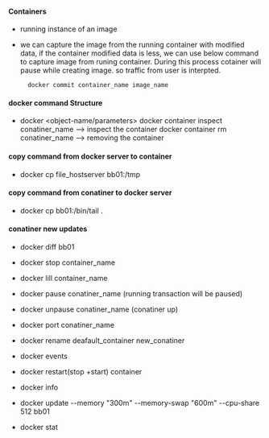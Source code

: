 #### Containers
- running instance of an image
- we can capture the image from  the running container with modified data, if the container modified data is less, we can use below command to capture image from runing container. During this process cotainer will pause while creating image. so traffic from user is interpted.

        docker commit container_name image_name 

 #### docker command Structure
- docker <object-type> <action> <object-name/parameters>
        docker container inspect conatiner_name --> inspect the container
        docker container rm conatiner_name --> removing the container 
#### copy command from docker server to container
- docker cp file_hostserver bb01:/tmp 

#### copy command from conatiner to docker server
- docker cp bb01:/bin/tail .

#### conatiner new updates
- docker diff bb01

- docker stop container_name 

- docker lill container_name

- docker pause conatiner_name (running transaction will be paused)

- docker unpause conatiner_name (conatiner up)
- docker port conatiner_name 

- docker rename deafault_container new_conatiner
- docker events
- docker restart(stop +start) container
- docker info 
- docker update --memory "300m" --memory-swap "600m" --cpu-share 512 bb01 
- docker stat